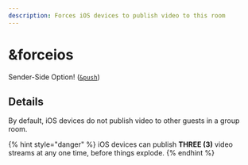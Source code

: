 ```yaml
---
description: Forces iOS devices to publish video to this room
---
```


# \&forceios

Sender-Side Option! ([`&push`](../../source-settings/push.md))

## Details

By default, iOS devices do not publish video to other guests in a group room.

{% hint style="danger" %}
iOS devices can publish **THREE (3)** video streams at any one time, before things explode.
{% endhint %}
